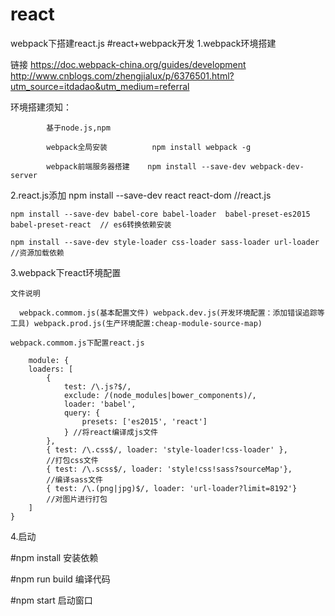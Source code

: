 # react
webpack下搭建react.js
#react+webpack开发
1.webpack环境搭建

  链接    https://doc.webpack-china.org/guides/development
          http://www.cnblogs.com/zhengjialux/p/6376501.html?utm_source=itdadao&utm_medium=referral
  
  环境搭建须知：
  
            基于node.js,npm   
            
            webpack全局安装          npm install webpack -g
            
            webpack前端服务器搭建    npm install --save-dev webpack-dev-server 
                
2.react.js添加
    npm install --save-dev react react-dom   //react.js

    npm install --save-dev babel-core babel-loader  babel-preset-es2015 babel-preset-react  // es6转换依赖安装

    npm install --save-dev style-loader css-loader sass-loader url-loader             //资源加载依赖
3.webpack下react环境配置

    文件说明
     
      webpack.commom.js(基本配置文件) webpack.dev.js(开发环境配置：添加错误追踪等工具) webpack.prod.js(生产环境配置:cheap-module-source-map)
        
    webpack.commom.js下配置react.js
     
        module: {
        loaders: [
            {
                test: /\.js?$/,
                exclude: /(node_modules|bower_components)/,
                loader: 'babel',
                query: {
                    presets: ['es2015', 'react']
                } //将react编译成js文件
            },
            { test: /\.css$/, loader: 'style-loader!css-loader' }, 
            //打包css文件
            { test: /\.scss$/, loader: 'style!css!sass?sourceMap'}, 
            //编译sass文件
            { test: /\.(png|jpg)$/, loader: 'url-loader?limit=8192'} 
            //对图片进行打包
        ]
    }
    
4.启动

   #npm install 安装依赖
   
   #npm run build  编译代码
   
   #npm start    启动窗口

